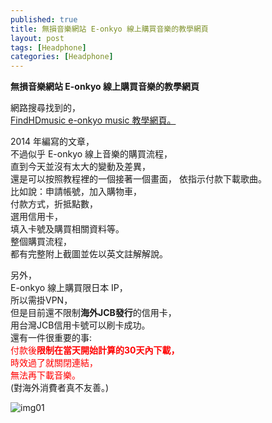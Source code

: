 ```yaml
---
published: true
title: 無損音樂網站 E-onkyo 線上購買音樂的教學網頁
layout: post
tags: [Headphone]
categories: [Headphone]
---
```

**無損音樂網站 E-onkyo 線上購買音樂的教學網頁**
    
網路搜尋找到的，    
[FindHDmusic e-onkyo music 教學網頁。][1]    
    
2014 年編寫的文章，   
不過似乎 E-onkyo 線上音樂的購買流程，   
直到今天並沒有太大的變動及差異，    
還是可以按照教程裡的一個接著一個畫面，
依指示付款下載歌曲。    
比如說：申請帳號，加入購物車，    
付款方式，折抵點數，    
選用信用卡，    
填入卡號及購買相關資料等。    
整個購買流程，      
都有完整附上截圖並佐以英文註解解說。    
    
另外，    
E-onkyo 線上購買限日本 IP，   
所以需掛VPN，   
但是目前還不限制**海外JCB發行**的信用卡，   
用台灣JCB信用卡號可以刷卡成功。   
還有一件很重要的事:    
<font color="red">付款後<b>限制在當天開始計算的30天內下載，</b></font>      
<font color="red">時效過了就關閉連結，</font>        
<font color="red">無法再下載音樂。</font>       
(對海外消費者真不友善。)        

![img01][img01]

[1]: http://www.findhdmusic.com/article/e-onkyo-music-tutorial/374
[img01]: https://res.cloudinary.com/shengshampoo/image/upload/s--PWiBzDID--/v1471047425/screenshot_50_08_06_0813_20161_aczwxs.png

